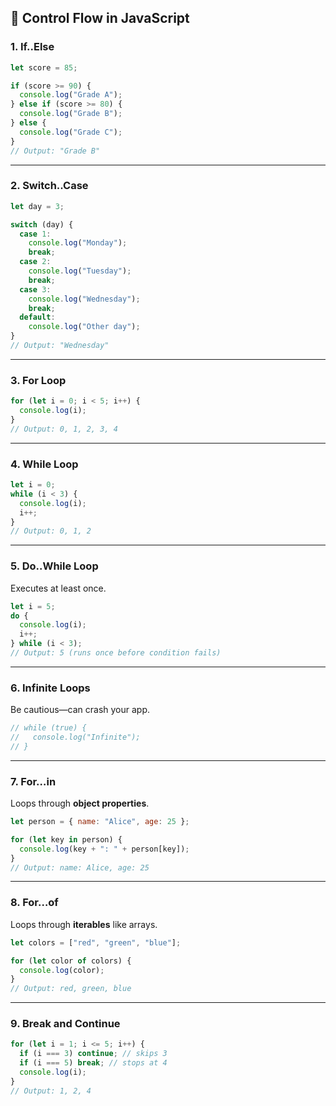 ## 🔁 **Control Flow in JavaScript**

### 1. **If..Else**

```javascript
let score = 85;

if (score >= 90) {
  console.log("Grade A");
} else if (score >= 80) {
  console.log("Grade B");
} else {
  console.log("Grade C");
}
// Output: "Grade B"
```

---

### 2. **Switch..Case**

```javascript
let day = 3;

switch (day) {
  case 1:
    console.log("Monday");
    break;
  case 2:
    console.log("Tuesday");
    break;
  case 3:
    console.log("Wednesday");
    break;
  default:
    console.log("Other day");
}
// Output: "Wednesday"
```

---

### 3. **For Loop**

```javascript
for (let i = 0; i < 5; i++) {
  console.log(i);
}
// Output: 0, 1, 2, 3, 4
```

---

### 4. **While Loop**

```javascript
let i = 0;
while (i < 3) {
  console.log(i);
  i++;
}
// Output: 0, 1, 2
```

---

### 5. **Do..While Loop**

Executes at least once.

```javascript
let i = 5;
do {
  console.log(i);
  i++;
} while (i < 3);
// Output: 5 (runs once before condition fails)
```

---

### 6. **Infinite Loops**

Be cautious—can crash your app.

```javascript
// while (true) {
//   console.log("Infinite");
// }
```

---

### 7. **For…in**

Loops through **object properties**.

```javascript
let person = { name: "Alice", age: 25 };

for (let key in person) {
  console.log(key + ": " + person[key]);
}
// Output: name: Alice, age: 25
```

---

### 8. **For…of**

Loops through **iterables** like arrays.

```javascript
let colors = ["red", "green", "blue"];

for (let color of colors) {
  console.log(color);
}
// Output: red, green, blue
```

---

### 9. **Break and Continue**

```javascript
for (let i = 1; i <= 5; i++) {
  if (i === 3) continue; // skips 3
  if (i === 5) break; // stops at 4
  console.log(i);
}
// Output: 1, 2, 4
```
